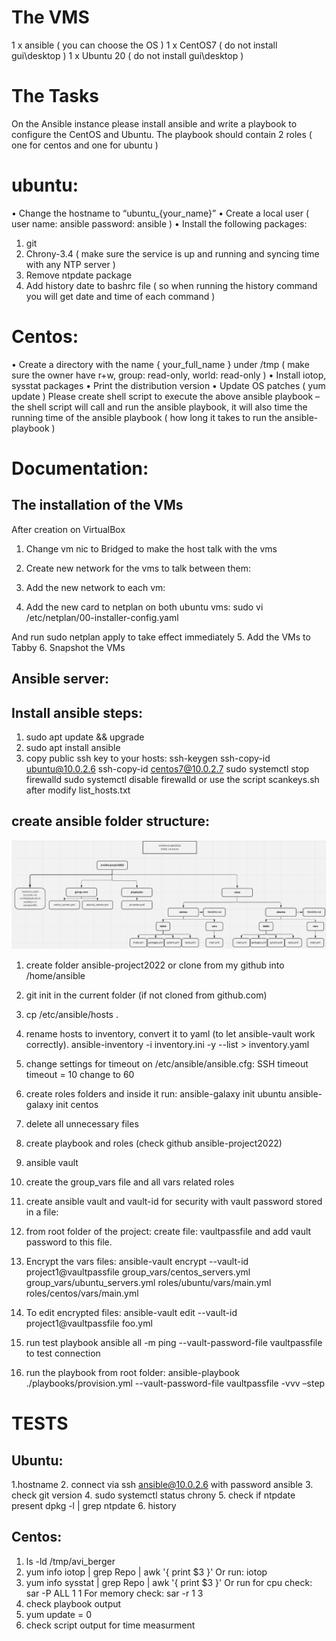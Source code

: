 # The VMS
1 x ansible ( you can choose the OS ) 
1 x CentOS7 ( do not install gui\desktop )
1 x Ubuntu 20 ( do not install gui\desktop )

# The Tasks
On the Ansible instance please install ansible and write a playbook to configure the CentOS 
and Ubuntu.
The playbook should contain 2 roles ( one for centos and one for ubuntu )
# ubuntu: 
• Change the hostname to “ubuntu_{your_name}”
• Create a local user ( user name: ansible password: ansible )
• Install the following packages:
 1. git
 2. Chrony-3.4 ( make sure the service is up and running and syncing time with any NTP 
server ) 
 3. Remove ntpdate package 
 4. Add history date to bashrc file ( so when running the history command you will get 
 date and time of each command )
# Centos:
• Create a directory with the name { your_full_name } under /tmp ( make sure the owner 
have r+w, group: read-only, world: read-only ) 
• Install iotop, sysstat packages
• Print the distribution version 
• Update OS patches ( yum update ) 
Please create shell script to execute the above ansible playbook – the shell script will call and 
run the ansible playbook, it will also time the running time of the ansible playbook ( how 
long it takes to run the ansible-playbook )

# Documentation:
## The installation of the VMs
After creation on VirtualBox
1.	Change vm nic to Bridged to make the host talk with the vms
 
2.	Create new network for the vms to talk between them:
 
3.	Add the new network to each vm:
 
4.	Add the new card to netplan on both ubuntu vms:
sudo vi /etc/netplan/00-installer-config.yaml
 
And run sudo netplan apply to take effect immediately
5.	Add the VMs to Tabby
6.	Snapshot the VMs



## Ansible server:
## Install ansible steps:
1.	sudo apt update && upgrade
2.	sudo apt install ansible
3.	copy public ssh key to your hosts:
ssh-keygen
ssh-copy-id ubuntu@10.0.2.6
ssh-copy-id centos7@10.0.2.7
sudo systemctl stop firewalld
sudo systemctl disable firewalld
or use the script scankeys.sh after modify list_hosts.txt


## create ansible folder structure:
<img src=https://github.com/entebox/ansible-project2022/blob/master/Schema.png>

1.	create folder ansible-project2022 or clone from my github into /home/ansible 
2.	git init in the current folder (if not cloned from github.com)
3.	cp /etc/ansible/hosts .
4.	rename hosts to inventory, convert it to yaml (to let ansible-vault work correctly).
ansible-inventory -i inventory.ini -y --list > inventory.yaml
5.	change settings for timeout on /etc/ansible/ansible.cfg:
SSH timeout
timeout = 10 change to 60
6.	create roles folders and inside it run: 
ansible-galaxy init ubuntu
ansible-galaxy init centos
7.	delete all unnecessary files
8.	create playbook and roles (check github ansible-project2022)
9.	ansible vault
1.	create the group_vars file and all vars related roles
2.	create ansible vault and vault-id for security with vault password stored in a file:
3.	from root folder of the project:
create file: vaultpassfile and add vault password to this file.
4.	Encrypt the vars files:
ansible-vault encrypt --vault-id project1@vaultpassfile group_vars/centos_servers.yml group_vars/ubuntu_servers.yml roles/ubuntu/vars/main.yml roles/centos/vars/main.yml
5.	To edit encrypted files:
ansible-vault edit --vault-id project1@vaultpassfile foo.yml

10.	run test playbook
ansible all -m ping --vault-password-file vaultpassfile
to test connection
11.	run the playbook from root folder:
ansible-playbook ./playbooks/provision.yml --vault-password-file vaultpassfile -vvv –step

# TESTS

## Ubuntu:
1.hostname
2. connect via ssh ansible@10.0.2.6 with password ansible
3. check git version
4. sudo systemctl status chrony
5. check if ntpdate present 
dpkg -l | grep ntpdate
6. history

## Centos:
1. ls -ld /tmp/avi_berger
2. yum info iotop | grep Repo | awk '{ print $3 }'
    Or run: iotop
3. yum info sysstat | grep Repo | awk '{ print $3 }'
    Or run for cpu check: sar -P ALL 1 1
    For memory check: sar -r 1 3
4. check playbook output
5. yum update = 0
6. check script output for time measurment



